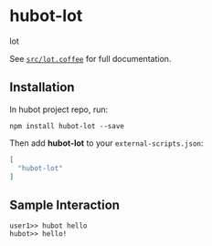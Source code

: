 # hubot-lot

lot

See [`src/lot.coffee`](src/lot.coffee) for full documentation.

## Installation

In hubot project repo, run:

`npm install hubot-lot --save`

Then add **hubot-lot** to your `external-scripts.json`:

```json
[
  "hubot-lot"
]
```

## Sample Interaction

```
user1>> hubot hello
hubot>> hello!
```


